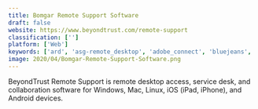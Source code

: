 ```yaml
---
title: Bomgar Remote Support Software
draft: false 
website: https://www.beyondtrust.com/remote-support
classification: ['']
platform: ['Web']
keywords: ['ard', 'asg-remote_desktop', 'adobe_connect', 'bluejeans', 'citrix_essentials', 'connectwise_control', 'dameware_remote_support', 'goverlan_reach', 'logmein', 'logmein_rescue', 'netsupport_manager', 'oracle_sgd', 'parsec', 'rdm', 'rescueassist', 'teamviewer', 'vmware_fusion', 'veeam_one', 'wayk_now', 'join.me']
image: 2020/04/Bomgar-Remote-Support-Software.png
---
```

BeyondTrust Remote Support is remote desktop access, service desk, and collaboration software for Windows, Mac, Linux, iOS (iPad, iPhone), and Android devices.